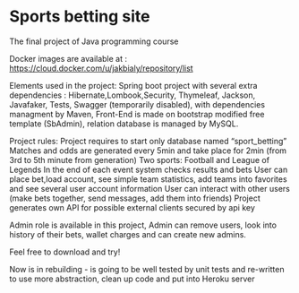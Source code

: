 # Sports betting site
The final project of Java programming course

Docker images are available at :
https://cloud.docker.com/u/jakbialy/repository/list

Elements used in the project:
Spring  boot project with several extra dependencies : 
Hibernate,Lombook,Security, Thymeleaf, Jackson,  Javafaker, Tests, Swagger (temporarily disabled), with dependencies managment by Maven, Front-End is made on bootstrap  modified free template (SbAdmin), relation database is managed by MySQL.

Project rules:
Project  requires to start only  database named “sport_betting”
Matches and odds are generated every 5min  and take place for 2min (from  3rd to 5th minute  from generation)
Two  sports: Football and League of Legends
In the end of each event system checks results and bets
User can place bet,load account, see simple team statistics, add teams into favorites and see several user account information
User can interact with other users (make bets together, send messages, add them into friends)
Project generates own API for possible external clients secured by api key

Admin role is available in this project, Admin can remove users, look into history of their bets, wallet charges and can create new admins.

Feel free to download and try!

Now is in rebuilding - is going to be well tested by unit tests and re-written to use more abstraction, clean up code and put into Heroku server
